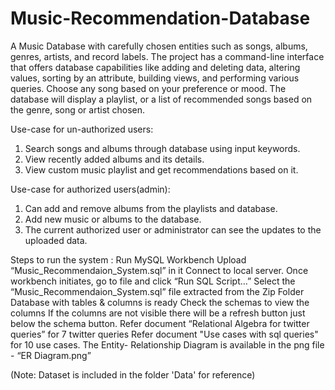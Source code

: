 # Music-Recommendation-Database

  A Music Database with carefully chosen entities such as songs, albums, genres, artists, and record labels.
The project has a command-line interface that offers database capabilities like adding and deleting data,
altering values, sorting by an attribute, building views, and performing various queries.
Choose any song based on your preference or mood. The database will display a playlist, or
a list of recommended songs based on the genre, song or artist chosen.

Use-case for un-authorized users:

1. Search songs and albums through database using input keywords.
2. View recently added albums and its details.
3. View custom music playlist and get recommendations based on it.

Use-case for authorized users(admin):

1. Can add and remove albums from the playlists and database.
2. Add new music or albums to the database.
3. The current authorized user or administrator can see the updates to the uploaded data.

Steps to run the system :
Run MySQL Workbench
Upload “Music_Recommendaion_System.sql” in it
Connect to local server.
Once workbench initiates, go to file and click “Run SQL Script…”
Select the “Music_Recommendaion_System.sql” file extracted from the Zip Folder
Database with tables & columns is ready
Check the schemas to view the columns
If the columns are not visible there will be a refresh button just below the schema button.
Refer document “Relational Algebra for twitter queries” for 7 twitter queries
Refer document "Use cases with sql queries" for 10 use cases.
The Entity- Relationship Diagram is available in the png file - “ER Diagram.png”


(Note: Dataset is included in the folder 'Data' for reference)
